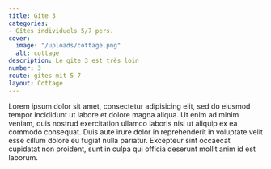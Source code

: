 ```yaml
---
title: Gite 3
categories:
- Gîtes individuels 5/7 pers.
cover:
  image: "/uploads/cottage.png"
  alt: cottage
description: Le gite 3 est très loin
number: 3
route: gites-mit-5-7
layout: Cottage
---
```


Lorem ipsum dolor sit amet, consectetur adipisicing elit, sed do eiusmod tempor incididunt ut labore et dolore magna aliqua. Ut enim ad minim veniam, quis nostrud exercitation ullamco laboris nisi ut aliquip ex ea commodo consequat. Duis aute irure dolor in reprehenderit in voluptate velit esse cillum dolore eu fugiat nulla pariatur. Excepteur sint occaecat cupidatat non proident, sunt in culpa qui officia deserunt mollit anim id est laborum.
